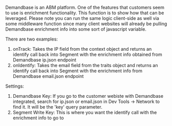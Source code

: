 Demandbase is an ABM platform. One of the features that customers seem to use is enrichment functionality. This function is to show how that can be leveraged. Please note you can run the same logic client-side as well via some middleware function since many client websites will already be pulling Demandbase enrichment info into some sort of javascript variable.

There are two examples:
1) onTrack: Takes the IP field from the context object and returns an identify call back into Segment with the enrichment info obtained from Demandbase ip.json endpoint
2) onIdentify: Takes the email field from the traits object and returns an identify call back into Segment with the enrichment info from Demandbase email.json endpoint

Settings:
1) Demandbase Key: If you go to the customer webiste with Demandbase integrated, search for ip.json or email.json in Dev Tools -> Network to find it. It will be the 'key' query parameter.
2) Segment Write Key: This is where you want the identify call with the enrichment info to go to



